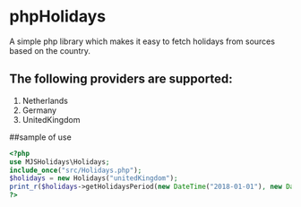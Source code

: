 # phpHolidays
A simple php library which makes it easy to fetch holidays from sources based on the country.  

## The following providers are supported:
1. Netherlands
2. Germany
3. UnitedKingdom

##sample of use
```php
<?php
use MJSHolidays\Holidays;
include_once("src/Holidays.php");
$holidays = new Holidays("unitedKingdom");
print_r($holidays->getHolidaysPeriod(new DateTime("2018-01-01"), new DateTime("2018-12-31")));
?>
```

